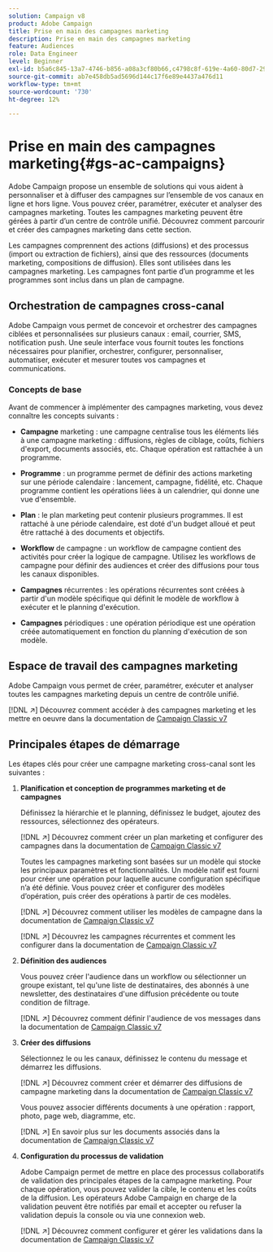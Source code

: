 ```yaml
---
solution: Campaign v8
product: Adobe Campaign
title: Prise en main des campagnes marketing
description: Prise en main des campagnes marketing
feature: Audiences
role: Data Engineer
level: Beginner
exl-id: b5a6c845-13a7-4746-b856-a08a3cf80b66,c4798c8f-619e-4a60-80d7-29b9e4c61168
source-git-commit: ab7e458db5ad5696d144c17f6e89e4437a476d11
workflow-type: tm+mt
source-wordcount: '730'
ht-degree: 12%

---
```


# Prise en main des campagnes marketing{#gs-ac-campaigns}

Adobe Campaign propose un ensemble de solutions qui vous aident à personnaliser et à diffuser des campagnes sur l’ensemble de vos canaux en ligne et hors ligne. Vous pouvez créer, paramétrer, exécuter et analyser des campagnes marketing. Toutes les campagnes marketing peuvent être gérées à partir d’un centre de contrôle unifié. Découvrez comment parcourir et créer des campagnes marketing dans cette section.

Les campagnes comprennent des actions (diffusions) et des processus (import ou extraction de fichiers), ainsi que des ressources (documents marketing, compositions de diffusion). Elles sont utilisées dans les campagnes marketing. Les campagnes font partie d’un programme et les programmes sont inclus dans un plan de campagne.

## Orchestration de campagnes cross-canal

Adobe Campaign vous permet de concevoir et orchestrer des campagnes ciblées et personnalisées sur plusieurs canaux : email, courrier, SMS, notification push. Une seule interface vous fournit toutes les fonctions nécessaires pour planifier, orchestrer, configurer, personnaliser, automatiser, exécuter et mesurer toutes vos campagnes et communications.

### Concepts de base

Avant de commencer à implémenter des campagnes marketing, vous devez connaître les concepts suivants :

* **Campagne** marketing : une campagne centralise tous les éléments liés à une campagne marketing : diffusions, règles de ciblage, coûts, fichiers d&#39;export, documents associés, etc. Chaque opération est rattachée à un programme.

* **Programme** : un programme permet de définir des actions marketing sur une période calendaire : lancement, campagne, fidélité, etc. Chaque programme contient les opérations liées à un calendrier, qui donne une vue d&#39;ensemble.

* **Plan** : le plan marketing peut contenir plusieurs programmes. Il est rattaché à une période calendaire, est doté d&#39;un budget alloué et peut être rattaché à des documents et objectifs.

* **Workflow** de campagne : un workflow de campagne contient des activités pour créer la logique de campagne. Utilisez les workflows de campagne pour définir des audiences et créer des diffusions pour tous les canaux disponibles.

* **Campagnes** récurrentes : les opérations récurrentes sont créées à partir d&#39;un modèle spécifique qui définit le modèle de workflow à exécuter et le planning d&#39;exécution.

* **Campagnes** périodiques : une opération périodique est une opération créée automatiquement en fonction du planning d&#39;exécution de son modèle.

## Espace de travail des campagnes marketing

Adobe Campaign vous permet de créer, paramétrer, exécuter et analyser toutes les campagnes marketing depuis un centre de contrôle unifié.

[!DNL :arrow_upper_right:] Découvrez comment accéder à des campagnes marketing et les mettre en oeuvre dans la documentation de  [Campaign Classic v7](https://experienceleague.adobe.com/docs/campaign-classic/using/orchestrating-campaigns/about-marketing-campaigns/accessing-marketing-campaigns.html?lang=en#orchestrating-campaigns)


## Principales étapes de démarrage

Les étapes clés pour créer une campagne marketing cross-canal sont les suivantes :

1. **Planification et conception de programmes marketing et de campagnes**

   Définissez la hiérarchie et le planning, définissez le budget, ajoutez des ressources, sélectionnez des opérateurs.

   [!DNL :arrow_upper_right:] Découvrez comment créer un plan marketing et configurer des campagnes dans la documentation de  [Campaign Classic v7](https://experienceleague.adobe.com/docs/campaign-classic/using/orchestrating-campaigns/orchestrate-campaigns/setting-up-marketing-campaigns.html?lang=en#creating-plan-and-program-hierarchy)

   Toutes les campagnes marketing sont basées sur un modèle qui stocke les principaux paramètres et fonctionnalités. Un modèle natif est fourni pour créer une opération pour laquelle aucune configuration spécifique n’a été définie. Vous pouvez créer et configurer des modèles d’opération, puis créer des opérations à partir de ces modèles.

   [!DNL :arrow_upper_right:] Découvrez comment utiliser les modèles de campagne dans la documentation de  [Campaign Classic v7](https://experienceleague.adobe.com/docs/campaign-classic/using/orchestrating-campaigns/orchestrate-campaigns/marketing-campaign-templates.html?lang=en#orchestrating-campaigns)

   [!DNL :arrow_upper_right:] Découvrez les campagnes récurrentes et comment les configurer dans la documentation de  [Campaign Classic v7](https://experienceleague.adobe.com/docs/campaign-classic/using/orchestrating-campaigns/orchestrate-campaigns/setting-up-marketing-campaigns.html?lang=en#recurring-and-periodic-campaigns)

1. **Définition des audiences**

   Vous pouvez créer l&#39;audience dans un workflow ou sélectionner un groupe existant, tel qu&#39;une liste de destinataires, des abonnés à une newsletter, des destinataires d&#39;une diffusion précédente ou toute condition de filtrage.

   [!DNL :arrow_upper_right:] Découvrez comment définir l&#39;audience de vos messages dans la documentation de  [Campaign Classic v7](https://experienceleague.adobe.com/docs/campaign-classic/using/orchestrating-campaigns/orchestrate-campaigns/marketing-campaign-target.html?lang=en#orchestrating-campaigns)

1. **Créer des diffusions**

   Sélectionnez le ou les canaux, définissez le contenu du message et démarrez les diffusions.

   [!DNL :arrow_upper_right:] Découvrez comment créer et démarrer des diffusions de campagne marketing dans la documentation de  [Campaign Classic v7](https://experienceleague.adobe.com/docs/campaign-classic/using/orchestrating-campaigns/orchestrate-campaigns/marketing-campaign-deliveries.html?lang=en#creating-deliveries)

   Vous pouvez associer différents documents à une opération : rapport, photo, page web, diagramme, etc.

   [!DNL :arrow_upper_right:] En savoir plus sur les documents associés dans la documentation de  [Campaign Classic v7](https://experienceleague.adobe.com/docs/campaign-classic/using/orchestrating-campaigns/orchestrate-campaigns/marketing-campaign-assets.html?lang=en#adding-documents)

1. **Configuration du processus de validation**

   Adobe Campaign permet de mettre en place des processus collaboratifs de validation des principales étapes de la campagne marketing. Pour chaque opération, vous pouvez valider la cible, le contenu et les coûts de la diffusion. Les opérateurs Adobe Campaign en charge de la validation peuvent être notifiés par email et accepter ou refuser la validation depuis la console ou via une connexion web.

   [!DNL :arrow_upper_right:] Découvrez comment configurer et gérer les validations dans la documentation de  [Campaign Classic v7](https://experienceleague.adobe.com/docs/campaign-classic/using/orchestrating-campaigns/orchestrate-campaigns/marketing-campaign-approval.html?lang=en#orchestrating-campaigns)


